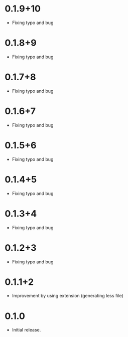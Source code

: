 # 0.1.9+10

* Fixing typo and bug

# 0.1.8+9

* Fixing typo and bug

# 0.1.7+8

* Fixing typo and bug

# 0.1.6+7

* Fixing typo and bug

# 0.1.5+6

* Fixing typo and bug

# 0.1.4+5

* Fixing typo and bug

# 0.1.3+4

* Fixing typo and bug

# 0.1.2+3

* Fixing typo and bug

# 0.1.1+2

* Improvement by using extension (generating less file)

# 0.1.0

* Initial release.
